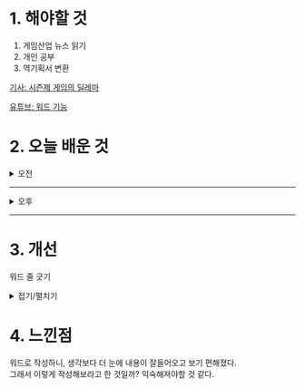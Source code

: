 
# 1. 해야할 것

1. 게임산업 뉴스 읽기 
2. 개인 공부  
3. 역기획서 변환


[기사: 시즌제 게임의 딜레마](https://www.gameinsight.co.kr/news/articleView.html?idxno=33138)

[유튜브: 워드 기능](https://www.youtube.com/watch?v=iwhHZoL5tWA&list=WL&index=1)



# 2. 오늘 배운 것

<details>
<summary>오전</summary>

## 오늘의 뉴스
<details>
<summary>접기/펼치기</summary>

### 시즌제 게임의 딜레마
![image](https://github.com/user-attachments/assets/ca5bf9bf-46be-4a56-9c68-c734c3b03c11)

시즌제 게임은 한 시즌을 전부 즐기면 할 수 있는게 없어진다\
이 때문에 유저 이탈이 일어난다.\
게임에서 계속 재미있게 즐길 수 있는 방법이 뭐가 있을까?

결국 시즌제는 콘텐츠다.\
대규모 콘텐츠는 두고 계속해서 즐길 수 있는, 예를 들면 계정이 강화된다던가 하는?, 콘텐츠가 필요하다.\
지속적으로 계속 즐길 수 있는 콘텐츠가 있다면 계속 남아서 즐기지 않을까?\
가장 어려운 이슈이지만 그래도 한다면...?

레벨적으로 생각한다면 메인 콘텐츠를 레벨 일부분으로하고 나머지 부분을 돌아다니면서 할 수 있는 서브퀘스트들이 생각난다.\
이 지속적으로 할 수 있는 콘텐츠도 한번 생각해볼 주제인듯?
</details>

</details>

****

<details>
<summary>오후</summary>

## 역기획서 워드로 작성
<details>
<summary>접기/펼치기</summary>

### 워드 옮기기
![image](https://github.com/user-attachments/assets/03791637-6977-4d20-88c8-28863fdbb747)

![image](https://github.com/user-attachments/assets/26213570-0a43-4156-8527-ce6e02d5dc98)

![image](https://github.com/user-attachments/assets/2b9824a0-d28d-43ee-bbdd-418b1c428489)

</details>

</details>

****


# 3. 개선

워드 줄 긋기
<details>
<summary>접기/펼치기</summary>

![image](https://github.com/user-attachments/assets/3f3d6986-8e5f-4935-9b06-e2cccb0a2979)

</details>



# 4. 느낀점
워드로 작성하니, 생각보다 더 눈에 내용이 잘들어오고 보기 편해졌다.\
그래서 이렇게 작성해보라고 한 것일까? 익숙해져야할 것 같다.

